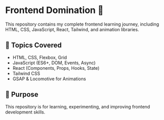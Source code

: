 # Frontend Domination 🚀  
This repository contains my complete frontend learning journey, including HTML, CSS, JavaScript, React, Tailwind, and animation libraries.  

## 📂 Topics Covered  
- HTML, CSS, Flexbox, Grid  
- JavaScript (ES6+, DOM, Events, Async)  
- React (Components, Props, Hooks, State)  
- Tailwind CSS  
- GSAP & Locomotive for Animations  

## 🎯 Purpose  
This repository is for learning, experimenting, and improving frontend development skills.  
